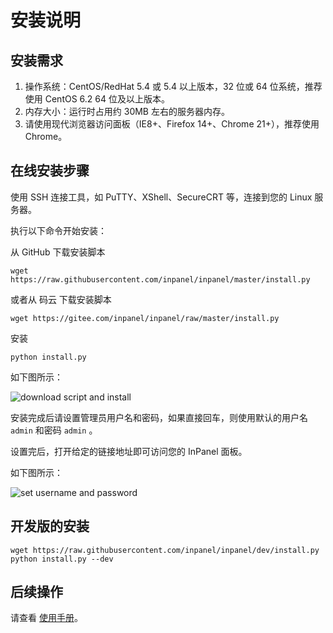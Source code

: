 # 安装说明

## 安装需求

1. 操作系统：CentOS/RedHat 5.4 或 5.4 以上版本，32 位或 64 位系统，推荐使用 CentOS 6.2 64 位及以上版本。
2. 内存大小：运行时占用约 30MB 左右的服务器内存。
3. 请使用现代浏览器访问面板（IE8+、Firefox 14+、Chrome 21+），推荐使用 Chrome。

## 在线安装步骤

使用 SSH 连接工具，如 PuTTY、XShell、SecureCRT 等，连接到您的 Linux 服务器。

执行以下命令开始安装：

从 GitHub 下载安装脚本

```shell
wget https://raw.githubusercontent.com/inpanel/inpanel/master/install.py
```

或者从 码云 下载安装脚本

```shell
wget https://gitee.com/inpanel/inpanel/raw/master/install.py
```

安装

```shell
python install.py
```

如下图所示：

<img src="/images/install/1.png" alt="download script and install">

安装完成后请设置管理员用户名和密码，如果直接回车，则使用默认的用户名 `admin` 和密码 `admin` 。

设置完后，打开给定的链接地址即可访问您的 InPanel 面板。

如下图所示：

<img src="/images/install/2.png" alt="set username and password">

## 开发版的安装

```shell
wget https://raw.githubusercontent.com/inpanel/inpanel/dev/install.py
python install.py --dev
```

## 后续操作

请查看 [使用手册](manual.html)。
